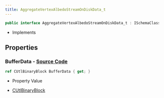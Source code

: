 ```yaml
---
title: AggregateVertexAlbedoStreamOnDiskData_t
---
```


```csharp
public interface AggregateVertexAlbedoStreamOnDiskData_t : ISchemaClass<AggregateVertexAlbedoStreamOnDiskData_t>, ISchemaField, ISchemaClass, INativeHandle
```

- Implements

## Properties

### **BufferData** - [Source Code](https://github.com/swiftly-solution/swiftlys2/blob/main/managed/src/SwiftlyS2.Generated/Schemas/Interfaces/AggregateVertexAlbedoStreamOnDiskData_t.cs#L16)

```csharp
ref CUtlBinaryBlock BufferData { get; }
```

- Property Value

- [CUtlBinaryBlock](/docs/api/shared/natives/cutlbinaryblock)

